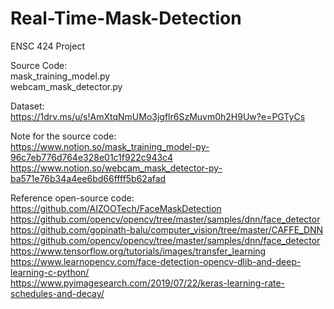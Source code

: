 # Real-Time-Mask-Detection

ENSC 424 Project

Source Code:  
mask_training_model.py  
webcam_mask_detector.py

Dataset:  
https://1drv.ms/u/s!AmXtqNmUMo3jgflr6SzMuvm0h2H9Uw?e=PGTyCs

Note for the source code:  
https://www.notion.so/mask_training_model-py-96c7eb776d764e328e01c1f922c943c4  
https://www.notion.so/webcam_mask_detector-py-ba571e76b34a4ee6bd66ffff5b62afad


Reference open-source code:  
https://github.com/AIZOOTech/FaceMaskDetection  
https://github.com/opencv/opencv/tree/master/samples/dnn/face_detector  
https://github.com/gopinath-balu/computer_vision/tree/master/CAFFE_DNN  
https://github.com/opencv/opencv/tree/master/samples/dnn/face_detector  
https://www.tensorflow.org/tutorials/images/transfer_learning  
https://www.learnopencv.com/face-detection-opencv-dlib-and-deep-learning-c-python/  
https://www.pyimagesearch.com/2019/07/22/keras-learning-rate-schedules-and-decay/  
